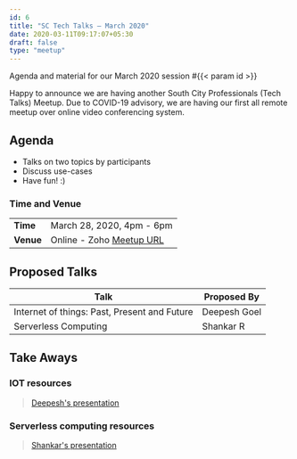 ```yaml
---
id: 6
title: "SC Tech Talks — March 2020"
date: 2020-03-11T09:17:07+05:30
draft: false
type: "meetup"
---
```


Agenda and material for our March 2020 session #{{< param id >}}

Happy to announce we are having another South City Professionals (Tech Talks) Meetup. Due to COVID-19 advisory, we are having our first all remote meetup over online video conferencing system.

<!--more-->

## Agenda

* Talks on two topics by participants
* Discuss use-cases
* Have fun! :)

### Time and Venue

|           |                           |
| --------- | ------------------------- |
| **Time**  | March 28, 2020, 4pm - 6pm                                        |
| **Venue** | Online - Zoho [Meetup URL](https://meetinglab.zoho.com/meeting/register?sessionId=1026159962)              |

## Proposed Talks

| Talk                                         | Proposed By  |
| -------------------------------------------- | ------------ |
| Internet of things: Past, Present and Future | Deepesh Goel |
| Serverless Computing                         | Shankar R    |

## Take Aways

### IOT resources
  > [Deepesh's presentation](https://github.com/anshulkhare7/SouthCityTechTalksWebsite/blob/master/static/IOT_Deepesh.pdf)
  
### Serverless computing resources
  > [Shankar's presentation](https://github.com/anshulkhare7/SouthCityTechTalksWebsite/blob/master/static/Serverless_Computing_Shankar.pdf)
